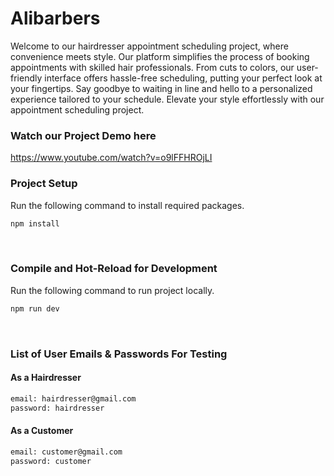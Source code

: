 # Alibarbers
Welcome to our hairdresser appointment scheduling project, where convenience meets style. Our platform simplifies the process of booking appointments with skilled hair professionals. From cuts to colors, our user-friendly interface offers hassle-free scheduling, putting your perfect look at your fingertips. Say goodbye to waiting in line and hello to a personalized experience tailored to your schedule. Elevate your style effortlessly with our appointment scheduling project.

### Watch our Project Demo here
https://www.youtube.com/watch?v=o9lFFHROjLI

### Project Setup
Run the following command to install required packages.
```sh
npm install
```
<br />

### Compile and Hot-Reload for Development
Run the following command to run project locally.
```sh
npm run dev
```
<br />

### List of User Emails & Passwords For Testing

#### As a Hairdresser
```sh
email: hairdresser@gmail.com
password: hairdresser
```
#### As a Customer
```sh
email: customer@gmail.com
password: customer
```
